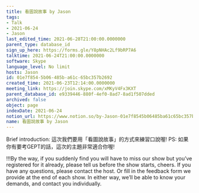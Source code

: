 ```yaml
---
title: 看圖說故事 by Jason
tags:
- Talk
- 2021-06-24
- Jason
last_edited_time: 2021-06-28T21:00:00.0000000
parent_type: database_id
sign_up_here: https://forms.gle/Y8pNHAc2Lf9bRP7A6
talktime: 2021-06-24T21:00:00.0000000
software: Skype
language_level: No limit
hosts: Jason
id: 01e7f854-5b06-485b-a61c-65bc357b2692
created_time: 2021-06-23T12:14:00.0000000
meeting_link: https://join.skype.com/xMKyV4Fx3KXT
parent_database_id: e9339446-880f-4ef0-8ad7-8ad1f507dded
archived: false
object: page
indexDate: 2021-06-24
notion_url: https://www.notion.so/by-Jason-01e7f8545b06485ba61c65bc357b2692
name: 看圖說故事 by Jason
---
```




Brief introduction: 這次我們要用「看圖說故事」的方式來練習口說喔!
PS: 如果你有要考GEPT的話，這次的主題非常適合你喔!

!!!By the way, if you suddenly find you will have to miss our show but you’ve registered for it already, please tell us before the show starts, cheers.
If you have any questions, please contact the host. Or fill in the feedback form we provide at the end of each show. In either way, we’ll be able to know your demands, and contact you individually.



